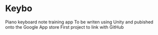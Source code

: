 # Keybo
Piano keyboard note training app 
To be writen using Unity and pubished onto the Google App store
First project to link with GitHub
